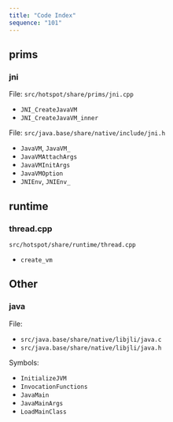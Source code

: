 ```yaml
---
title: "Code Index"
sequence: "101"
---
```


## prims

### jni

File: `src/hotspot/share/prims/jni.cpp`

- `JNI_CreateJavaVM`
- `JNI_CreateJavaVM_inner`

File: `src/java.base/share/native/include/jni.h`

- `JavaVM`, `JavaVM_`
- `JavaVMAttachArgs`
- `JavaVMInitArgs`
- `JavaVMOption`
- `JNIEnv`, `JNIEnv_`

## runtime

### thread.cpp

`src/hotspot/share/runtime/thread.cpp`

- `create_vm`

## Other

### java

File:

- `src/java.base/share/native/libjli/java.c`
- `src/java.base/share/native/libjli/java.h`

Symbols:

- `InitializeJVM`
- `InvocationFunctions`
- `JavaMain`
- `JavaMainArgs`
- `LoadMainClass`

